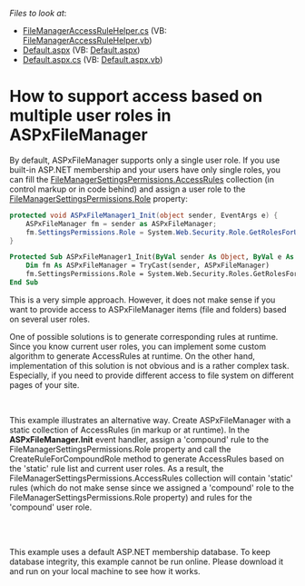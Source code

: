 <!-- default file list -->
*Files to look at*:

* [FileManagerAccessRuleHelper.cs](./CS/WebSite/App_Code/FileManagerAccessRuleHelper.cs) (VB: [FileManagerAccessRuleHelper.vb](./VB/WebSite/App_Code/FileManagerAccessRuleHelper.vb))
* [Default.aspx](./CS/WebSite/Default.aspx) (VB: [Default.aspx](./VB/WebSite/Default.aspx))
* [Default.aspx.cs](./CS/WebSite/Default.aspx.cs) (VB: [Default.aspx.vb](./VB/WebSite/Default.aspx.vb))
<!-- default file list end -->
# How to support access based on multiple user roles in ASPxFileManager


<p>By default, ASPxFileManager supports only a single user role. If you use built-in ASP.NET membership and your users have only single roles, you can fill the <a href="http://documentation.devexpress.com/#AspNet/DevExpressWebASPxFileManagerFileManagerSettingsPermissions_AccessRulestopic"><u>FileManagerSettingsPermissions.AccessRules</u></a> collection (in control markup or in code behind) and assign a user role to the <a href="http://documentation.devexpress.com/#AspNet/DevExpressWebASPxFileManagerFileManagerSettingsPermissions_Roletopic"><u>FileManagerSettingsPermissions.Role</u></a>  property:</p>

```cs
protected void ASPxFileManager1_Init(object sender, EventArgs e) {
	ASPxFileManager fm = sender as ASPxFileManager;
	fm.SettingsPermissions.Role = System.Web.Security.Role.GetRolesForUser()[0];
}
```

<p> </p>

```vb
Protected Sub ASPxFileManager1_Init(ByVal sender As Object, ByVal e As EventArgs)
	Dim fm As ASPxFileManager = TryCast(sender, ASPxFileManager)
	fm.SettingsPermissions.Role = System.Web.Security.Roles.GetRolesForUser()[0];
End Sub

```

<p>This is a very simple approach. However, it does not make sense if you want to provide access to ASPxFileManager items (file and folders) based on several user roles.</p><p>One of possible solutions is to generate corresponding rules at runtime. Since you know current user roles, you can implement some custom algorithm to generate AccessRules at runtime. On the other hand, implementation of this solution is not obvious and is a rather complex task. Especially, if you need to provide different access to file system on different pages of your site.</p><br />
<p>This example illustrates an alternative way. Create ASPxFileManager with a static collection of AccessRules (in markup or at runtime). In the <strong>ASPxFileManager.Init</strong> event handler, assign a 'compound' rule to the FileManagerSettingsPermissions.Role property and call the CreateRuleForCompoundRole method to generate AccessRules based on the 'static' rule list and current user roles. As a result, the FileManagerSettingsPermissions.AccessRules collection will contain 'static' rules (which do not make sense since we assigned a 'compound' role to the FileManagerSettingsPermissions.Role property) and rules for the 'compound' user role.</p><br />
<br />
<p>This example uses a default ASP.NET membership database. To keep database integrity, this example cannot be run online. Please download it and run on your local machine to see how it works.</p><p></p><p></p>

<br/>


